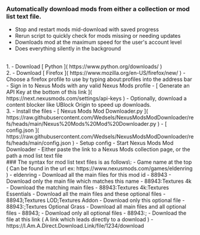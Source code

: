 ### Automatically download mods from either a collection or mod list text file.
- Stop and restart mods mid-download with saved progress
- Rerun script to quickly check for mods missing or needing updates
- Downloads mod at the maximum speed for the user's account level
- Does everything silently in the background
<br/>
1.
- Download [ Python ]( https://www.python.org/downloads/ )
<br/>
2.
- Download [ Firefox ]( https://www.mozilla.org/en-US/firefox/new/ ) 
- Choose a firefox profile to use by typing about:profiles into the address bar
- Sign in to Nexus Mods with any valid Nexus Mods profile
- [ Generate an API Key at the bottom of this link ]( https://next.nexusmods.com/settings/api-keys )
- Optionally, download a content blocker like UBlock Origin to speed up downloads.
<br/>
3.
- Install the files
    - [ Nexus Mods Mod Downloader.py ]( https://raw.githubusercontent.com/Wedsels/NexusModsModDownloader/refs/heads/main/Nexus%20Mods%20Mod%20Downloader.py )
    - [ config.json ]( https://raw.githubusercontent.com/Wedsels/NexusModsModDownloader/refs/heads/main/config.json )
- Setup config
- Start Nexus Mods Mod Downloader
- Either paste the link to a Nexus Mods collection page, or the path a mod list text file
<br/>
### The syntax for mod list text files is as follows\:
- Game name at the top ( Can be found in the url ex: https://www.nexusmods.com/games/eldenring )
    - eldenring
- Download all the main files for this mod id
    - 88943
- Download only the main file which matches this name
    - 88943:Textures 4k
- Download the matching main files
    - 88943:Textures 4k:Textures Essentials
- Download all the main files and these optional files
    - 88943;Textures LOD;Textures Addon
- Download only this optional file
    - 88943:;Textures Optional Grass
- Download all main files and all optional files
    - 88943;
- Download only all optional files
    - 88943:;
- Download the file at this link ( A link which leads directly to a download )
    - https://I.Am.A.Direct.Download.Link/file/1234/download